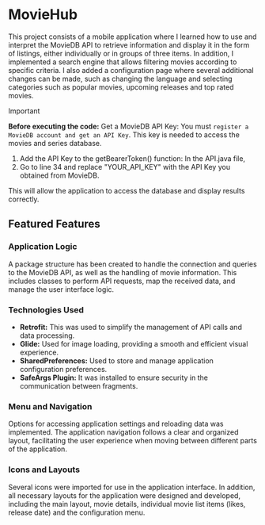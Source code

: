 # MovieHub

This project consists of a mobile application where I learned how to use and interpret the MovieDB API to retrieve information and display it in the form of listings, either individually or in groups of three items. In addition, I implemented a search engine that allows filtering movies according to specific criteria. I also added a configuration page where several additional changes can be made, such as changing the language and selecting categories such as popular movies, upcoming releases and top rated movies.

> [!IMPORTANT]
> **Before executing the code:**
> Get a MovieDB API Key: You must `register a MovieDB account and get an API Key`. This key is needed to access the movies and series database.
> 1. Add the API Key to the getBearerToken() function: In the API.java file,
> 2. Go to line 34 and replace "YOUR_API_KEY" with the API Key you obtained from MovieDB.
> 
> This will allow the application to access the database and display results correctly.

## Featured Features

### Application Logic
A package structure has been created to handle the connection and queries to the MovieDB API, as well as the handling of movie information. This includes classes to perform API requests, map the received data, and manage the user interface logic.

### Technologies Used
- **Retrofit:** This was used to simplify the management of API calls and data processing.
- **Glide:** Used for image loading, providing a smooth and efficient visual experience.
- **SharedPreferences:** Used to store and manage application configuration preferences.
- **SafeArgs Plugin:** It was installed to ensure security in the communication between fragments.

### Menu and Navigation
Options for accessing application settings and reloading data was implemented. The application navigation follows a clear and organized layout, facilitating the user experience when moving between different parts of the application.

### Icons and Layouts
Several icons were imported for use in the application interface. In addition, all necessary layouts for the application were designed and developed, including the main layout, movie details, individual movie list items (likes, release date) and the configuration menu.
